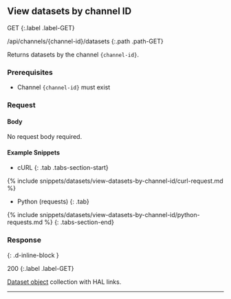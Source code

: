 ## View datasets by channel ID

GET
{:.label .label-GET}

/api/channels/{channel-id}/datasets
{:.path .path-GET}

Returns datasets by the channel `{channel-id}`.

### Prerequisites

- Channel `{channel-id}` must exist

### Request

#### Body
No request body required.

#### Example Snippets
- cURL
{: .tab .tabs-section-start}

{% include snippets/datasets/view-datasets-by-channel-id/curl-request.md %}

- Python (requests)
{: .tab}

{% include snippets/datasets/view-datasets-by-channel-id/python-requests.md %}
{: .tabs-section-end}

### Response
{: .d-inline-block }

200
{:.label .label-GET}

[Dataset object](#dataset-object) collection with HAL links.

---

